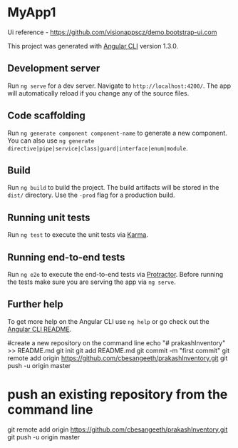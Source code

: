 # MyApp1

Ui reference -
https://github.com/visionappscz/demo.bootstrap-ui.com

This project was generated with [Angular CLI](https://github.com/angular/angular-cli) version 1.3.0.

## Development server

Run `ng serve` for a dev server. Navigate to `http://localhost:4200/`. The app will automatically reload if you change any of the source files.

## Code scaffolding

Run `ng generate component component-name` to generate a new component. You can also use `ng generate directive|pipe|service|class|guard|interface|enum|module`.

## Build

Run `ng build` to build the project. The build artifacts will be stored in the `dist/` directory. Use the `-prod` flag for a production build.

## Running unit tests

Run `ng test` to execute the unit tests via [Karma](https://karma-runner.github.io).

## Running end-to-end tests

Run `ng e2e` to execute the end-to-end tests via [Protractor](http://www.protractortest.org/).
Before running the tests make sure you are serving the app via `ng serve`.

## Further help

To get more help on the Angular CLI use `ng help` or go check out the [Angular CLI README](https://github.com/angular/angular-cli/blob/master/README.md).

#create a new repository on the command line
echo "# prakashInventory" >> README.md
git init
git add README.md
git commit -m "first commit"
git remote add origin https://github.com/cbesangeeth/prakashInventory.git
git push -u origin master

# push an existing repository from the command line
git remote add origin https://github.com/cbesangeeth/prakashInventory.git
git push -u origin master
